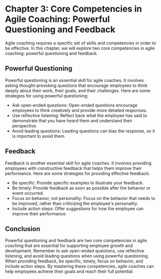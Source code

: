 Chapter 3: Core Competencies in Agile Coaching: Powerful Questioning and Feedback
=================================================================================

Agile coaching requires a specific set of skills and competencies in order to be effective. In this chapter, we will explore two core competencies in agile coaching: powerful questioning and feedback.

Powerful Questioning
--------------------

Powerful questioning is an essential skill for agile coaches. It involves asking thought-provoking questions that encourage employees to think deeply about their work, their goals, and their challenges. Here are some strategies for using powerful questioning:

* Ask open-ended questions: Open-ended questions encourage employees to think creatively and provide more detailed responses.
* Use reflective listening: Reflect back what the employee has said to demonstrate that you have heard them and understand their perspective.
* Avoid leading questions: Leading questions can bias the response, so it is important to avoid them.

Feedback
--------

Feedback is another essential skill for agile coaches. It involves providing employees with constructive feedback that helps them improve their performance. Here are some strategies for providing effective feedback:

* Be specific: Provide specific examples to illustrate your feedback.
* Be timely: Provide feedback as soon as possible after the behavior or event occurred.
* Focus on behavior, not personality: Focus on the behavior that needs to be improved, rather than criticizing the employee's personality.
* Include action steps: Offer suggestions for how the employee can improve their performance.

Conclusion
----------

Powerful questioning and feedback are two core competencies in agile coaching that are essential for supporting employee growth and development. Remember to ask open-ended questions, use reflective listening, and avoid leading questions when using powerful questioning. When providing feedback, be specific, timely, focus on behavior, and include action steps. By mastering these competencies, agile coaches can help employees achieve their goals and reach their full potential.
